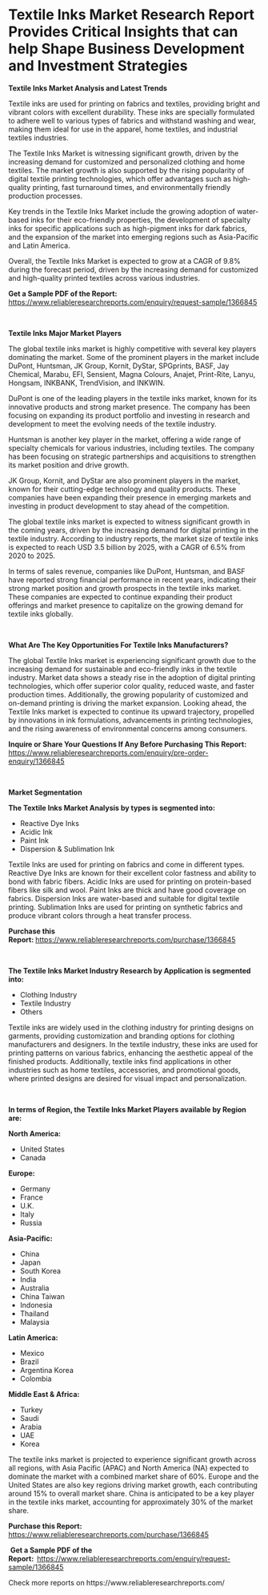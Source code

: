 <p><h1>Textile Inks Market Research Report Provides Critical Insights that can help Shape Business Development and Investment Strategies</h1></p><p><strong>Textile Inks Market Analysis and Latest Trends</strong></p>
<p><p>Textile inks are used for printing on fabrics and textiles, providing bright and vibrant colors with excellent durability. These inks are specially formulated to adhere well to various types of fabrics and withstand washing and wear, making them ideal for use in the apparel, home textiles, and industrial textiles industries.</p><p>The Textile Inks Market is witnessing significant growth, driven by the increasing demand for customized and personalized clothing and home textiles. The market growth is also supported by the rising popularity of digital textile printing technologies, which offer advantages such as high-quality printing, fast turnaround times, and environmentally friendly production processes.</p><p>Key trends in the Textile Inks Market include the growing adoption of water-based inks for their eco-friendly properties, the development of specialty inks for specific applications such as high-pigment inks for dark fabrics, and the expansion of the market into emerging regions such as Asia-Pacific and Latin America.</p><p>Overall, the Textile Inks Market is expected to grow at a CAGR of 9.8% during the forecast period, driven by the increasing demand for customized and high-quality printed textiles across various industries.</p></p>
<p><strong>Get a Sample PDF of the Report:&nbsp;</strong> <a href="https://www.reliableresearchreports.com/enquiry/request-sample/1366845">https://www.reliableresearchreports.com/enquiry/request-sample/1366845</a></p>
<p>&nbsp;</p>
<p><strong>Textile Inks Major Market Players</strong></p>
<p><p>The global textile inks market is highly competitive with several key players dominating the market. Some of the prominent players in the market include DuPont, Huntsman, JK Group, Kornit, DyStar, SPGprints, BASF, Jay Chemical, Marabu, EFI, Sensient, Magna Colours, Anajet, Print-Rite, Lanyu, Hongsam, INKBANK, TrendVision, and INKWIN.</p><p>DuPont is one of the leading players in the textile inks market, known for its innovative products and strong market presence. The company has been focusing on expanding its product portfolio and investing in research and development to meet the evolving needs of the textile industry.</p><p>Huntsman is another key player in the market, offering a wide range of specialty chemicals for various industries, including textiles. The company has been focusing on strategic partnerships and acquisitions to strengthen its market position and drive growth.</p><p>JK Group, Kornit, and DyStar are also prominent players in the market, known for their cutting-edge technology and quality products. These companies have been expanding their presence in emerging markets and investing in product development to stay ahead of the competition.</p><p>The global textile inks market is expected to witness significant growth in the coming years, driven by the increasing demand for digital printing in the textile industry. According to industry reports, the market size of textile inks is expected to reach USD 3.5 billion by 2025, with a CAGR of 6.5% from 2020 to 2025.</p><p>In terms of sales revenue, companies like DuPont, Huntsman, and BASF have reported strong financial performance in recent years, indicating their strong market position and growth prospects in the textile inks market. These companies are expected to continue expanding their product offerings and market presence to capitalize on the growing demand for textile inks globally.</p></p>
<p>&nbsp;</p>
<p><strong>What Are The Key Opportunities For Textile Inks Manufacturers?</strong></p>
<p><p>The global Textile Inks market is experiencing significant growth due to the increasing demand for sustainable and eco-friendly inks in the textile industry. Market data shows a steady rise in the adoption of digital printing technologies, which offer superior color quality, reduced waste, and faster production times. Additionally, the growing popularity of customized and on-demand printing is driving the market expansion. Looking ahead, the Textile Inks market is expected to continue its upward trajectory, propelled by innovations in ink formulations, advancements in printing technologies, and the rising awareness of environmental concerns among consumers.</p></p>
<p><strong>Inquire or Share Your Questions If Any Before Purchasing This Report:</strong> <a href="https://www.reliableresearchreports.com/enquiry/pre-order-enquiry/1366845">https://www.reliableresearchreports.com/enquiry/pre-order-enquiry/1366845</a></p>
<p>&nbsp;</p>
<p><strong>Market Segmentation</strong></p>
<p><strong>The Textile Inks Market Analysis by types is segmented into:</strong></p>
<p><ul><li>Reactive Dye Inks</li><li>Acidic Ink</li><li>Paint Ink</li><li>Dispersion & Sublimation Ink</li></ul></p>
<p><p>Textile Inks are used for printing on fabrics and come in different types. Reactive Dye Inks are known for their excellent color fastness and ability to bond with fabric fibers. Acidic Inks are used for printing on protein-based fibers like silk and wool. Paint Inks are thick and have good coverage on fabrics. Dispersion Inks are water-based and suitable for digital textile printing. Sublimation Inks are used for printing on synthetic fabrics and produce vibrant colors through a heat transfer process.</p></p>
<p><strong>Purchase this Report:&nbsp;</strong><a href="https://www.reliableresearchreports.com/purchase/1366845">https://www.reliableresearchreports.com/purchase/1366845</a></p>
<p>&nbsp;</p>
<p><strong>The Textile Inks Market Industry Research by Application is segmented into:</strong></p>
<p><ul><li>Clothing Industry</li><li>Textile Industry</li><li>Others</li></ul></p>
<p><p>Textile inks are widely used in the clothing industry for printing designs on garments, providing customization and branding options for clothing manufacturers and designers. In the textile industry, these inks are used for printing patterns on various fabrics, enhancing the aesthetic appeal of the finished products. Additionally, textile inks find applications in other industries such as home textiles, accessories, and promotional goods, where printed designs are desired for visual impact and personalization.</p></p>
<p>&nbsp;</p>
<p><strong>In terms of Region, the Textile Inks Market Players available by Region are:</strong></p>
<p>
    <p> <strong> North America: </strong>
        <ul>
            <li>United States</li>
            <li>Canada</li>
        </ul>
        </p> 
    <p> <strong> Europe: </strong>
        <ul>
            <li>Germany</li>
            <li>France</li>
            <li>U.K.</li>
            <li>Italy</li>
            <li>Russia</li>
        </ul>
        </p> 
    <p> <strong> Asia-Pacific: </strong>
        <ul>
            <li>China</li>
            <li>Japan</li>
            <li>South Korea</li>
            <li>India</li>
            <li>Australia</li>
            <li>China Taiwan</li>
            <li>Indonesia</li>
            <li>Thailand</li>
            <li>Malaysia</li>
        </ul>
        </p> 
    <p> <strong> Latin America: </strong>
        <ul>
            <li>Mexico</li>
            <li>Brazil</li>
            <li>Argentina Korea</li>
            <li>Colombia</li>
        </ul>
        </p> 
    <p> <strong> Middle East & Africa: </strong>
        <ul>
            <li>Turkey</li>
            <li>Saudi</li>
            <li>Arabia</li>
            <li>UAE</li>
            <li>Korea</li>
        </ul>
    </p>
    </p>
<p><p>The textile inks market is projected to experience significant growth across all regions, with Asia Pacific (APAC) and North America (NA) expected to dominate the market with a combined market share of 60%. Europe and the United States are also key regions driving market growth, each contributing around 15% to overall market share. China is anticipated to be a key player in the textile inks market, accounting for approximately 30% of the market share.</p></p>
<p><strong>Purchase this Report: </strong><a href="https://www.reliableresearchreports.com/purchase/1366845">https://www.reliableresearchreports.com/purchase/1366845</a></p>
<p>&nbsp;<strong>Get a Sample PDF of the Report:&nbsp;&nbsp;</strong><a href="https://www.reliableresearchreports.com/enquiry/request-sample/1366845">https://www.reliableresearchreports.com/enquiry/request-sample/1366845</a></p>
<p><strong></strong></p>
<p>Check more reports on https://www.reliableresearchreports.com/</p>